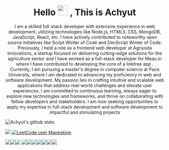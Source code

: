 <h1 align="center"> Hello <img src="https://github.com/TheDudeThatCode/TheDudeThatCode/blob/master/Assets/Hi.gif" width="32px"> , This is Achyut</h1>
<p align="center"  >I am a skilled full-stack developer with extensive experience in web development, utilizing technologies like Node.js, HTML5, CSS,  MongoDB, JavaScript, React, etc. I have actively contributed to noteworthy open source initiatives like Script Winter of Code and DevScript Winter of Code. Previously, I held a role as a frontend web developer at Agriyoda Innovations, a startup focused on delivering cutting-edge solutions for the agriculture sector and I have worked as a full-stack developer for Meau.in where I have contributed to developing the core of a linktree app . Currently, I am pursuing a master's degree in computer science at Pace University, where I am dedicated to advancing my proficiency in web and software development. My passion lies in crafting intuitive and scalable web applications that address real-world challenges and elevate user experiences. I am committed to continuous learning, always eager to explore new technologies and frameworks, and thrive on collaborating with fellow developers and stakeholders. I am now seeking opportunities to apply my expertise in full-stack development and software development to impactful and stimulating projects</p>
</div>
 
![Achyut's github stats](https://github-readme-stats.vercel.app/api?username=Sloth-Panda&hide=stars&theme=chartreuse-dark&count_private=true&show_icons=true)<br>

  
 [ <img src="https://img.shields.io/badge/LinkedIn-0077B5?style=for-the-badge&logo=linkedin&logoColor=white">](https://www.linkedin.com/in/achyut-kumar-panda-22967a19a/)
 [![LeetCode user Maneskinn](https://img.shields.io/badge/dynamic/json?style=for-the-badge&labelColor=black&color=%23ffa116&label=Solved&query=solvedOverTotal&url=https%3A%2F%2Fbadge.xyli.tech/%2Fapi%2Fusers%2FManeskinn&logo=leetcode&logoColor=yellow)](https://leetcode.com/Maneskinn/)
 
 
 <img src="https://img.shields.io/badge/HTML5-E34F26?style=for-the-badge&logo=html5&logoColor=white"><img src="https://img.shields.io/badge/CSS3-1572B6?style=for-the-badge&logo=css3&logoColor=white"><img src="https://img.shields.io/badge/Python-14354C?style=for-the-badge&logo=python&logoColor=white">
 <img src="https://img.shields.io/badge/Java-ED8B00?style=for-the-badge&logo=java&logoColor=white"><img src="https://img.shields.io/badge/JavaScript-F7DF1E?style=for-the-badge&logo=javascript&logoColor=black"><img src="https://img.shields.io/badge/Bootstrap-563D7C?style=for-the-badge&logo=bootstrap&logoColor=white"><img src="https://img.shields.io/badge/jQuery-0769AD?style=for-the-badge&logo=jquery&logoColor=white"><img src="https://img.shields.io/badge/Node.js-43853D?style=for-the-badge&logo=node.js&logoColor=white"><img src="https://img.shields.io/badge/React-20232A?style=for-the-badge&logo=react&logoColor=61DAFB"><img src="https://img.shields.io/badge/MongoDB-4EA94B?style=for-the-badge&logo=mongodb&logoColor=white">
 

